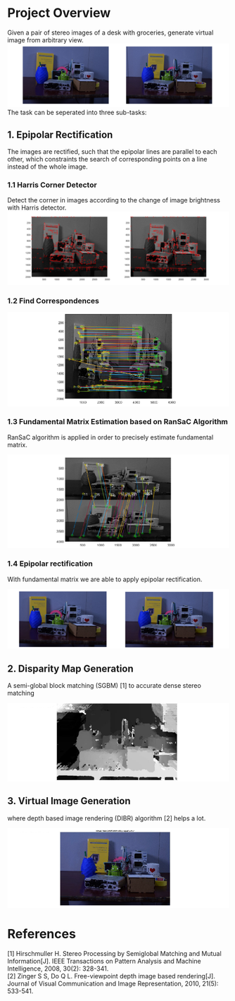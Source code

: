 # Project Overview
Given a pair of stereo images of a desk with groceries, generate virtual image from arbitrary view. 
![Alt text](img/L2.jpg?raw=true "Title")
The task can be seperated into three sub-tasks:



## 1. Epipolar Rectification 

The images are rectified, such that the epipolar lines are parallel to each other, which constraints the search of corresponding points on a line instead of the whole image.

### 1.1 Harris Corner Detector
Detect the corner in images according to the change of image brightness with Harris detector.
![Alt text](img/harris.png?raw=true "Title")

### 1.2 Find Correspondences 

![Alt text](img/ncc.png?raw=true "Title")

### 1.3  Fundamental Matrix Estimation based on RanSaC Algorithm

RanSaC algorithm is applied in order to precisely estimate fundamental matrix.  

![Alt text](img/RANSAC.png?raw=true "Title")

### 1.4 Epipolar rectification

With fundamental matrix we are able to apply epipolar rectification.

![Alt text](img/rectification.png?raw=true "Title")

## 2. Disparity Map Generation

A semi-global block matching (SGBM) [1] to accurate dense stereo matching

![Alt text](img/disp.png?raw=true "Title")


## 3. Virtual Image Generation
where depth based image rendering (DIBR) algorithm [2] helps a lot.

![Alt text](img/dibr.png?raw=true "Title")

# References
[1] Hirschmuller H. Stereo Processing by Semiglobal Matching and Mutual Information[J]. IEEE Transactions on Pattern Analysis and Machine Intelligence, 2008, 30(2): 328-341.  
[2] Zinger S S, Do Q L. Free-viewpoint depth image based rendering[J]. Journal of Visual Communication and Image Representation, 2010, 21(5): 533-541.